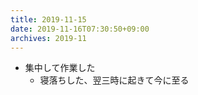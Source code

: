 ```yaml
---
title: 2019-11-15
date: 2019-11-16T07:30:50+09:00
archives: 2019-11
---
```


- 集中して作業した
    - 寝落ちした、翌三時に起きて今に至る
